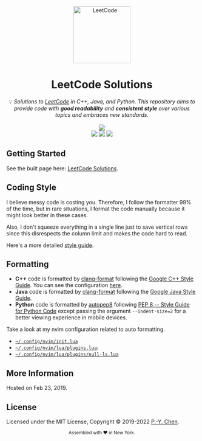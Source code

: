 <div align="center">
<a href="https://walkccc.github.io/LeetCode/"><img src="https://i.imgur.com/IsS5xkZ.png" width="150" title="LeetCode" alt="LeetCode"></a>
<h1>LeetCode Solutions</h1>
<span>💡 <i>Solutions to <a href="https://leetcode.com/problemset/all/">LeetCode</a> in C++, Java, and Python. This repository aims to provide code with <strong>good readability</strong> and <strong>consistent style</strong> over various topics and embraces new standards.</i></span>
<br/>
<br/>
<img src="https://img.shields.io/badge/Solved-1778/2386%20=%2074.52%25-blue.svg?style=flat-square" />
<br/>
<img src="https://img.shields.io/badge/Easy-371/591-5CB85D.svg?style=flat-square" />
<img src="https://img.shields.io/badge/Medium-969/1271-F0AE4E.svg?style=flat-square" />
<img src="https://img.shields.io/badge/Hard-438/524-D95450.svg?style=flat-square" />
</div>

## Getting Started

See the built page here: [LeetCode Solutions](https://walkccc.github.io/LeetCode/).

## Coding Style

I believe messy code is costing you. Therefore, I follow the formatter 99% of the time, but in rare situations, I format the code manually because it might look better in these cases.

Also, I don't squeeze everything in a single line just to save vertical rows since this disrespects the column limit and makes the code hard to read.

Here's a more detailed [style guide](https://walkccc.me/LeetCode/styleguide/).

## Formatting

- **C++** code is formatted by [clang-format](https://clang.llvm.org/docs/ClangFormat.html) following the [Google C++ Style Guide](https://google.github.io/styleguide/cppguide.html#Spaces_vs._Tabs). You can see the configuration [here](https://github.com/walkccc/LeetCode/blob/main/.clang-format).
- **Java** code is formatted by [clang-format](https://clang.llvm.org/docs/ClangFormat.html) following the [Google Java Style Guide](https://google.github.io/styleguide/javaguide.html).
- **Python** code is formatted by [autopep8](https://pypi.org/project/autopep8/) following [PEP 8 -- Style Guide for Python Code](https://www.python.org/dev/peps/pep-0008/) except passing the argument `--indent-size=2` for a better viewing experience in mobile devices.

Take a look at my nvim configuration related to auto formatting.

- [`~/.config/nvim/init.lua`](https://github.com/walkccc/nvim/blob/main/init.lua)
- [`~/.config/nvim/lua/plugins.lua`](https://github.com/walkccc/nvim/blob/main/lua/plugins.lua):
- [`~/.config/nvim/lua/plugins/null-ls.lua`](https://github.com/walkccc/nvim/blob/main/lua/plugins/null-ls.lua)

## More Information

Hosted on Feb 23, 2019.

## License

Licensed under the MIT License, Copyright © 2019-2022 [P.-Y. Chen](https://github.com/walkccc).

<div align="center">
  <sub>Assembled with ❤️ in New York.</sub>
</div>
